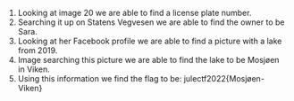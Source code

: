 1. Looking at image 20 we are able to find a license plate number.
2. Searching it up on Statens Vegvesen we are able to find the owner to be Sara. 
3. Looking at her Facebook profile we are able to find a picture with a lake from 2019.
4. Image searching this picture we are able to find the lake to be Mosjøen in Viken.
5. Using this information we find the flag to be: julectf2022{Mosjøen-Viken}